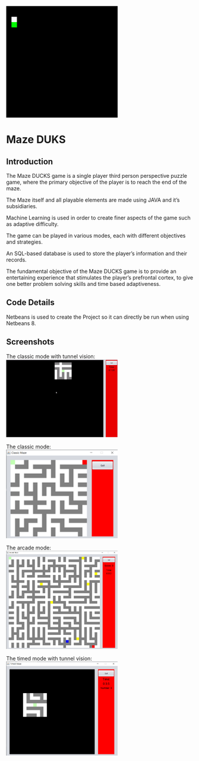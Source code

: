 <img src="images/mazegif.gif" alt="drawing" width="300"/>

# Maze DUKS

## Introduction

The Maze DUCKS game is a single player third person perspective puzzle game, where the primary objective of the player is to reach the end of the maze.

The Maze itself and all playable elements are made using JAVA and it’s subsidiaries. 

Machine Learning is used in order to create finer aspects of the game such as adaptive difficulty.

The game can be played in various modes, each with different objectives and strategies.

An SQL-based database is used to store the player’s information and their records.

The fundamental objective of the Maze DUCKS game is to provide an entertaining experience that stimulates the player’s prefrontal cortex, to give one better problem solving skills and time based adaptiveness.


## Code Details 


Netbeans is used to create the Project so it can directly be run when using Netbeans 8.

## Screenshots

The classic mode with tunnel vision:    
<img src="images/mazeduks.gif" alt="drawing" width="300"/>

The classic mode:    
<img src="images/classic.png" alt="drawing" width="300"/>

The arcade mode:    
<img src="images/arcade.png" alt="drawing" width="300"/>

The timed mode with tunnel vision:    
<img src="images/timed.png" alt="drawing" width="300"/>
